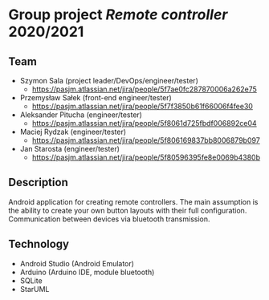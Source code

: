 # Group project ***Remote controller*** 2020/2021 
 
## Team
- Szymon Sala (project leader/DevOps/engineer/tester) 
  - https://pasjm.atlassian.net/jira/people/5f7ae0fc287870006a262e75
- Przemysław Sałek (front-end engineer/tester) 
  - https://pasjm.atlassian.net/jira/people/5f7f3850b61f66006f4fee30
- Aleksander Pitucha (engineer/tester) 
  - https://pasjm.atlassian.net/jira/people/5f8061d725fbdf006892ce04
- Maciej Rydzak (engineer/tester) 
  - https://pasjm.atlassian.net/jira/people/5f806169837bb8006879b097
- Jan Starosta (engineer/tester) 
  - https://pasjm.atlassian.net/jira/people/5f80596395fe8e0069b4380b

## Description
Android application for creating remote controllers. The main assumption is the ability to create your own button layouts with their full configuration. Communication between devices via bluetooth transmission.

## Technology
- Android Studio (Android Emulator)
- Arduino (Arduino IDE, module bluetooth)
- SQLite
- StarUML